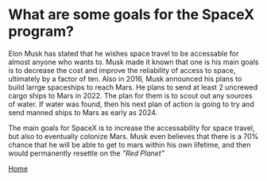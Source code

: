 # **What are some goals for the SpaceX program?**

Elon Musk has stated that he wishes space travel to be accessable for almost anyone who wants to.
Musk made it known that one is his main goals is to decrease the cost and improve the reliability of access to space, ultimately by a factor of ten.
Also in 2016, Musk announced his plans to build larrge spaceships to reach Mars. He plans to send at least 2 uncrewed cargo ships to Mars in 2022. The plan for them is to scout out any sources of water. If water was found, then his next plan of action is going to try and send manned ships to Mars as early as 2024.

The main goals for SpaceX is to increase the accessability for space travel, but also to eventually colonize Mars. Musk even believes that there is a 70% chance that he will be able to get to mars within his own lifetime, and then would permanently resettle on the *"Red Planet"*

[Home](README.md)
